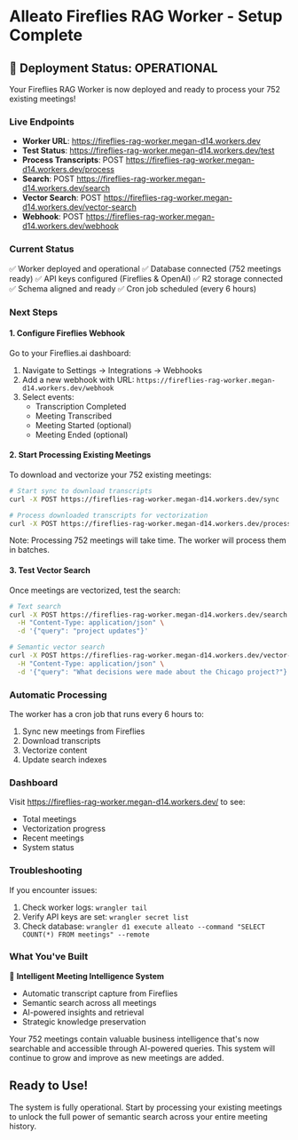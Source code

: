 # Alleato Fireflies RAG Worker - Setup Complete

## 🚀 Deployment Status: OPERATIONAL

Your Fireflies RAG Worker is now deployed and ready to process your 752 existing meetings!

### Live Endpoints

- **Worker URL**: https://fireflies-rag-worker.megan-d14.workers.dev
- **Test Status**: https://fireflies-rag-worker.megan-d14.workers.dev/test
- **Process Transcripts**: POST https://fireflies-rag-worker.megan-d14.workers.dev/process
- **Search**: POST https://fireflies-rag-worker.megan-d14.workers.dev/search
- **Vector Search**: POST https://fireflies-rag-worker.megan-d14.workers.dev/vector-search
- **Webhook**: POST https://fireflies-rag-worker.megan-d14.workers.dev/webhook

### Current Status

✅ Worker deployed and operational
✅ Database connected (752 meetings ready)
✅ API keys configured (Fireflies & OpenAI)
✅ R2 storage connected
✅ Schema aligned and ready
✅ Cron job scheduled (every 6 hours)

### Next Steps

#### 1. Configure Fireflies Webhook

Go to your Fireflies.ai dashboard:
1. Navigate to Settings → Integrations → Webhooks
2. Add a new webhook with URL: `https://fireflies-rag-worker.megan-d14.workers.dev/webhook`
3. Select events:
   - Transcription Completed
   - Meeting Transcribed
   - Meeting Started (optional)
   - Meeting Ended (optional)

#### 2. Start Processing Existing Meetings

To download and vectorize your 752 existing meetings:

```bash
# Start sync to download transcripts
curl -X POST https://fireflies-rag-worker.megan-d14.workers.dev/sync

# Process downloaded transcripts for vectorization
curl -X POST https://fireflies-rag-worker.megan-d14.workers.dev/process
```

Note: Processing 752 meetings will take time. The worker will process them in batches.

#### 3. Test Vector Search

Once meetings are vectorized, test the search:

```bash
# Text search
curl -X POST https://fireflies-rag-worker.megan-d14.workers.dev/search \
  -H "Content-Type: application/json" \
  -d '{"query": "project updates"}'

# Semantic vector search
curl -X POST https://fireflies-rag-worker.megan-d14.workers.dev/vector-search \
  -H "Content-Type: application/json" \
  -d '{"query": "What decisions were made about the Chicago project?"}'
```

### Automatic Processing

The worker has a cron job that runs every 6 hours to:
1. Sync new meetings from Fireflies
2. Download transcripts
3. Vectorize content
4. Update search indexes

### Dashboard

Visit https://fireflies-rag-worker.megan-d14.workers.dev/ to see:
- Total meetings
- Vectorization progress
- Recent meetings
- System status

### Troubleshooting

If you encounter issues:
1. Check worker logs: `wrangler tail`
2. Verify API keys are set: `wrangler secret list`
3. Check database: `wrangler d1 execute alleato --command "SELECT COUNT(*) FROM meetings" --remote`

### What You've Built

🎯 **Intelligent Meeting Intelligence System**
- Automatic transcript capture from Fireflies
- Semantic search across all meetings
- AI-powered insights and retrieval
- Strategic knowledge preservation

Your 752 meetings contain valuable business intelligence that's now searchable and accessible through AI-powered queries. This system will continue to grow and improve as new meetings are added.

## Ready to Use!

The system is fully operational. Start by processing your existing meetings to unlock the full power of semantic search across your entire meeting history.
